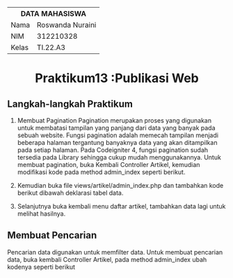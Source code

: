 <table>
  <tr>
    <th colspan="2">DATA MAHASISWA</th>
  </tr>
  <tr>
    <td>Nama</td>
    <td>Roswanda Nuraini</td>
  </tr>
  <tr>
    <td>NIM</td>
    <td>312210328</td>
  </tr>
  <tr>
    <td>Kelas</td>
    <td>TI.22.A3</td>
  </tr>
</table>

# <p align="center">Praktikum13 :Publikasi Web </p>

## Langkah-langkah Praktikum

1. Membuat Pagination Pagination merupakan proses yang digunakan untuk membatasi tampilan yang panjang dari data yang banyak pada sebuah website. Fungsi pagination adalah memecah tampilan menjadi beberapa halaman tergantung banyaknya data yang akan ditampilkan pada setiap halaman. Pada Codeigniter 4, fungsi pagination sudah tersedia pada Library sehingga cukup mudah menggunakannya. Untuk membuat pagination, buka Kembali Controller Artikel, kemudian modifikasi kode pada method admin_index seperti berikut.

2. Kemudian buka file views/artikel/admin_index.php dan tambahkan kode berikut dibawah deklarasi tabel data.

3. Selanjutnya buka kembali menu daftar artikel, tambahkan data lagi untuk melihat hasilnya.

## Membuat Pencarian

Pencarian data digunakan untuk memfilter data. Untuk membuat pencarian data, buka kembali Controller Artikel, pada method admin_index ubah kodenya seperti berikut


















